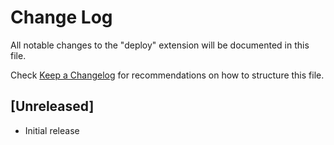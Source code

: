 # Change Log

All notable changes to the "deploy" extension will be documented in this file.

Check [Keep a Changelog](http://keepachangelog.com/) for recommendations on how to structure this file.

## [Unreleased]

- Initial release